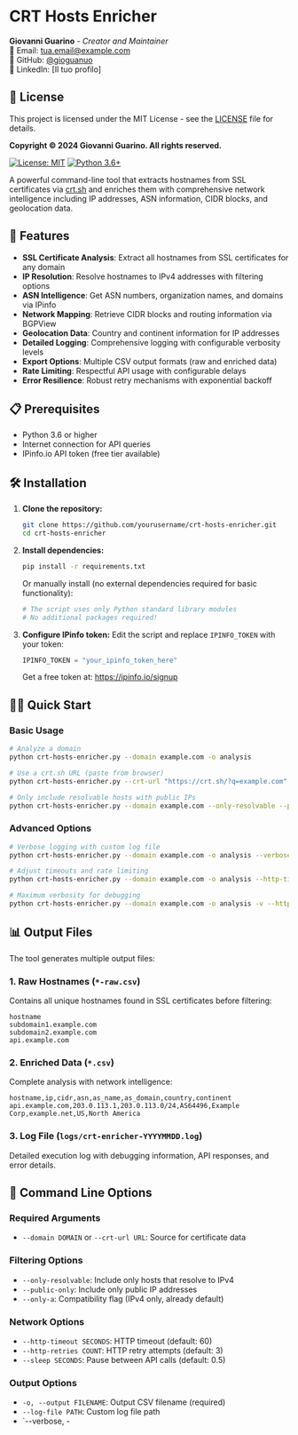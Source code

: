 # CRT Hosts Enricher

**Giovanni Guarino** - *Creator and Maintainer*  
📧 Email: tua.email@example.com  
🐙 GitHub: [@gioguanuo](https://github.com/gioguanuo)  
💼 LinkedIn: [Il tuo profilo]

## 📜 License

This project is licensed under the MIT License - see the [LICENSE](LICENSE) file for details.

**Copyright © 2024 Giovanni Guarino. All rights reserved.**

[![License: MIT](https://img.shields.io/badge/License-MIT-yellow.svg)](https://opensource.org/licenses/MIT)
[![Python 3.6+](https://img.shields.io/badge/python-3.6+-blue.svg)](https://www.python.org/downloads/)

A powerful command-line tool that extracts hostnames from SSL certificates via [crt.sh](https://crt.sh/) and enriches them with comprehensive network intelligence including IP addresses, ASN information, CIDR blocks, and geolocation data.

## 🚀 Features

- **SSL Certificate Analysis**: Extract all hostnames from SSL certificates for any domain
- **IP Resolution**: Resolve hostnames to IPv4 addresses with filtering options
- **ASN Intelligence**: Get ASN numbers, organization names, and domains via IPinfo
- **Network Mapping**: Retrieve CIDR blocks and routing information via BGPView
- **Geolocation Data**: Country and continent information for IP addresses
- **Detailed Logging**: Comprehensive logging with configurable verbosity levels
- **Export Options**: Multiple CSV output formats (raw and enriched data)
- **Rate Limiting**: Respectful API usage with configurable delays
- **Error Resilience**: Robust retry mechanisms with exponential backoff

## 📋 Prerequisites

- Python 3.6 or higher
- Internet connection for API queries
- IPinfo.io API token (free tier available)

## 🛠 Installation

1. **Clone the repository:**
   ```bash
   git clone https://github.com/yourusername/crt-hosts-enricher.git
   cd crt-hosts-enricher
   ```

2. **Install dependencies:**
   ```bash
   pip install -r requirements.txt
   ```
   
   Or manually install (no external dependencies required for basic functionality):
   ```bash
   # The script uses only Python standard library modules
   # No additional packages required!
   ```

3. **Configure IPinfo token:**
   Edit the script and replace `IPINFO_TOKEN` with your token:
   ```python
   IPINFO_TOKEN = "your_ipinfo_token_here"
   ```
   
   Get a free token at: https://ipinfo.io/signup

## 🏃‍♂️ Quick Start

### Basic Usage

```bash
# Analyze a domain
python crt-hosts-enricher.py --domain example.com -o analysis

# Use a crt.sh URL (paste from browser)
python crt-hosts-enricher.py --crt-url "https://crt.sh/?q=example.com" -o analysis

# Only include resolvable hosts with public IPs
python crt-hosts-enricher.py --domain example.com --only-resolvable --public-only -o analysis
```

### Advanced Options

```bash
# Verbose logging with custom log file
python crt-hosts-enricher.py --domain example.com -o analysis --verbose --log-file custom.log

# Adjust timeouts and rate limiting
python crt-hosts-enricher.py --domain example.com -o analysis --http-timeout 30 --sleep 1.0

# Maximum verbosity for debugging
python crt-hosts-enricher.py --domain example.com -o analysis -v --http-retries 5
```

## 📊 Output Files

The tool generates multiple output files:

### 1. Raw Hostnames (`*-raw.csv`)
Contains all unique hostnames found in SSL certificates before filtering:
```csv
hostname
subdomain1.example.com
subdomain2.example.com
api.example.com
```

### 2. Enriched Data (`*.csv`)
Complete analysis with network intelligence:
```csv
hostname,ip,cidr,asn,as_name,as_domain,country,continent
api.example.com,203.0.113.1,203.0.113.0/24,AS64496,Example Corp,example.net,US,North America
```

### 3. Log File (`logs/crt-enricher-YYYYMMDD.log`)
Detailed execution log with debugging information, API responses, and error details.

## 🔧 Command Line Options

### Required Arguments
- `--domain DOMAIN` or `--crt-url URL`: Source for certificate data

### Filtering Options
- `--only-resolvable`: Include only hosts that resolve to IPv4
- `--public-only`: Include only public IP addresses
- `--only-a`: Compatibility flag (IPv4 only, already default)

### Network Options
- `--http-timeout SECONDS`: HTTP timeout (default: 60)
- `--http-retries COUNT`: HTTP retry attempts (default: 3)
- `--sleep SECONDS`: Pause between API calls (default: 0.5)

### Output Options
- `-o, --output FILENAME`: Output CSV filename (required)
- `--log-file PATH`: Custom log file path
- `--verbose, -